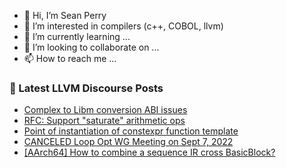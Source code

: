 - 👋 Hi, I’m Sean Perry
- 👀 I’m interested in compilers (c++, COBOL, llvm)
- 🌱 I’m currently learning ...
- 💞️ I’m looking to collaborate on ...
- 📫 How to reach me ...

<!---
s66perry/s66perry is a ✨ special ✨ repository because its `README.md` (this file) appears on your GitHub profile.
You can click the Preview link to take a look at your changes.
--->
### 📕 Latest LLVM Discourse Posts

<!-- DISCOURSE-LLVM:START -->
- [Complex to Libm conversion ABI issues](https://discourse.llvm.org/t/complex-to-libm-conversion-abi-issues/65131#post_1)
- [RFC: Support &quot;saturate&quot; arithmetic ops](https://discourse.llvm.org/t/rfc-support-saturate-arithmetic-ops/65130#post_1)
- [Point of instantiation of constexpr function template](https://discourse.llvm.org/t/point-of-instantiation-of-constexpr-function-template/65129#post_1)
- [CANCELED Loop Opt WG Meeting on Sept 7, 2022](https://discourse.llvm.org/t/canceled-loop-opt-wg-meeting-on-sept-7-2022/65128#post_1)
- [[AArch64] How to combine a sequence IR cross BasicBlock?](https://discourse.llvm.org/t/aarch64-how-to-combine-a-sequence-ir-cross-basicblock/61600#post_2)
<!-- DISCOURSE-LLVM:END -->
